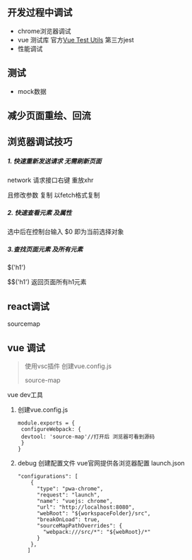 ## 开发过程中调试

- chrome浏览器调试
- vue 测试库 官方[Vue Test Utils](https://github.com/vuejs/vue-test-utils) 第三方jest
- 性能调试

## 测试

- mock数据

## 减少页面重绘、回流

## 浏览器调试技巧

##### 1. 快速重新发送请求 无需刷新页面

network 请求接口右键 重放xhr

且修改参数 复制 以fetch格式复制

##### 2. 快速查看元素 及属性

选中后在控制台输入 $0 即为当前选择对象

##### 3.查找页面元素 及所有元素

$('h1')

$$('h1') 返回页面所有h1元素

## react调试

sourcemap

## vue 调试

> 使用vsc插件 创建vue.config.js 
>
> source-map

vue dev工具

1. 创建vue.config.js 

   ```
   module.exports = {
   	configureWebpack: {
   	devtool: 'source-map'//打开后 浏览器可看到源码
   	}
   }
   ```

2. debug 创建配置文件 vue官网提供各浏览器配置 launch.json

   ```
   "configurations": [
       {
         "type": "pwa-chrome",
         "request": "launch",
         "name": "vuejs: chrome",
         "url": "http://localhost:8080",
         "webRoot": "${workspaceFolder}/src",
         "breakOnLoad": true,
         "sourceMapPathOverrides": {
           "webpack:///src/*": "${webRoot}/*"
         }
       },
      ]
   ```

   

